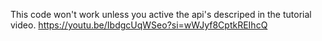 This code won't work unless you active the api's descriped in the tutorial video. https://youtu.be/IbdgcUqWSeo?si=wWJyf8CptkREIhcQ
